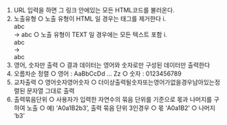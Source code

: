 1. URL 입력을 하면 그 링크 안에있는 모든 HTML코드를 불러온다.
2. 노출유형
   ○ 노출 유형이 HTML 일 경우는 태그를 제거한다 i. <div>abc</div> -> abc
   ○ 노출 유형이 TEXT 일 경우에는 모든 텍스트 포함 i. <div>abc</div> -> <div>abc</div>
3. 영어, 숫자만 출력
   ○ 결과 데이터는 영어와 숫자로만 구성된 데이터만 출력한다
4. 오름차순 정렬
   ○ 영어 : AaBbCcDd ... Zz
   ○ 숫자 : 0123456789
5. 교차출력
   ○ 영어숫자영어숫자
   ○ 더이상출력될숫자또는영어가없을경우남아있는정렬된
   문자열 그대로 출력
6. 출력묶음단위
   ○ 사용자가 입력한 자연수의 묶음 단위를 기준으로 몫과 나머지를 구하여 노출
   ○ 예) ‘A0a1B2b3’, 출력 묶음 단위 3인경우
   ○ 몫 ‘A0a1B2’
   ○ 나머지 ‘b3’